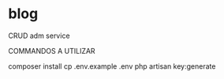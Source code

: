 # blog
 CRUD adm service

COMMANDOS A UTILIZAR

composer install
cp .env.example .env
php artisan key:generate